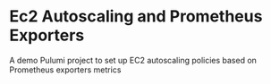 # Ec2 Autoscaling and Prometheus Exporters
A demo Pulumi project to set up EC2 autoscaling policies based on Prometheus exporters metrics
